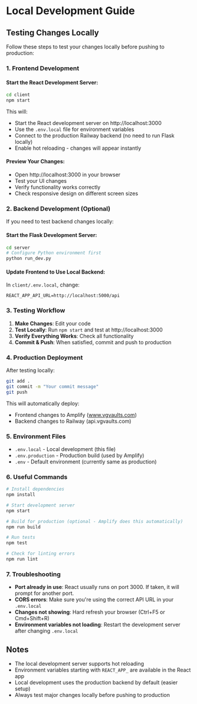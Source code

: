 # Local Development Guide

## Testing Changes Locally

Follow these steps to test your changes locally before pushing to production:

### 1. Frontend Development

#### Start the React Development Server:
```bash
cd client
npm start
```

This will:
- Start the React development server on http://localhost:3000
- Use the `.env.local` file for environment variables
- Connect to the production Railway backend (no need to run Flask locally)
- Enable hot reloading - changes will appear instantly

#### Preview Your Changes:
- Open http://localhost:3000 in your browser
- Test your UI changes
- Verify functionality works correctly
- Check responsive design on different screen sizes

### 2. Backend Development (Optional)

If you need to test backend changes locally:

#### Start the Flask Development Server:
```bash
cd server
# Configure Python environment first
python run_dev.py
```

#### Update Frontend to Use Local Backend:
In `client/.env.local`, change:
```
REACT_APP_API_URL=http://localhost:5000/api
```

### 3. Testing Workflow

1. **Make Changes**: Edit your code
2. **Test Locally**: Run `npm start` and test at http://localhost:3000
3. **Verify Everything Works**: Check all functionality
4. **Commit & Push**: When satisfied, commit and push to production

### 4. Production Deployment

After testing locally:
```bash
git add .
git commit -m "Your commit message"
git push
```

This will automatically deploy:
- Frontend changes to Amplify (www.vgvaults.com)
- Backend changes to Railway (api.vgvaults.com)

### 5. Environment Files

- `.env.local` - Local development (this file)
- `.env.production` - Production build (used by Amplify)
- `.env` - Default environment (currently same as production)

### 6. Useful Commands

```bash
# Install dependencies
npm install

# Start development server
npm start

# Build for production (optional - Amplify does this automatically)
npm run build

# Run tests
npm test

# Check for linting errors
npm run lint
```

### 7. Troubleshooting

- **Port already in use**: React usually runs on port 3000. If taken, it will prompt for another port.
- **CORS errors**: Make sure you're using the correct API URL in your `.env.local`
- **Changes not showing**: Hard refresh your browser (Ctrl+F5 or Cmd+Shift+R)
- **Environment variables not loading**: Restart the development server after changing `.env.local`

## Notes

- The local development server supports hot reloading
- Environment variables starting with `REACT_APP_` are available in the React app
- Local development uses the production backend by default (easier setup)
- Always test major changes locally before pushing to production
